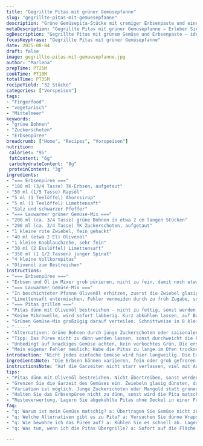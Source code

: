 ```yaml
---
title: "Gegrillte Pitas mit grüner Gemüsepfanne"
slug: "gegrillte-pitas-mit-gemuesepfanne"
description: "Grüne Gemüsepita-Stücke mit cremiger Erbsenpaste und einer lauwarmen Salatmischung aus Spargel und Sojabohnen. Knusprig gegrillte Pita, aromatisch gewürzt, ohne Milchprodukte, Eier oder Nüsse. Schnelle Zubereitung, frische Aromen und knackige Textur durch gezieltes Anbraten. Perfekt als Vorspeise oder leichter Snack."
metaDescription: "Gegrillte Pitas mit grüner Gemüsepfanne – Erleben Sie frische Aromen und knackige Texturen mit diesem köstlichen vegetarischen Snack"
ogDescription: "Gegrillte Pitas mit grünem Gemüse und Erbsenpaste – ideal als Fingerfood für jede Gelegenheit"
focusKeyphrase: "Gegrillte Pitas mit grüner Gemüsepfanne"
date: 2025-08-04
draft: false
image: gegrillte-pitas-mit-gemuesepfanne.jpg
author: "Marlena"
prepTime: PT25M
cookTime: PT10M
totalTime: PT35M
recipeYield: "32 Stücke"
categories: ["Vorspeisen"]
tags:
- "Fingerfood"
- "vegetarisch"
- "Mittelmeer"
keywords:
- "grüne Bohnen"
- "Zuckerschoten"
- "Erbsenpüree"
breadcrumb: ["Home", "Recipes", "Vorspeisen"]
nutrition: 
 calories: "95"
 fatContent: "6g"
 carbohydrateContent: "8g"
 proteinContent: "3g"
ingredients:
- "=== Erbsenpüree ==="
- "180 ml (3/4 Tasse) TK-Erbsen, aufgetaut"
- "50 ml (1/5 Tasse) Rapsöl"
- "5 ml (1 Teelöffel) Ahornsirup"
- "5 ml (1 Teelöffel) Limettensaft"
- "Salz und schwarzer Pfeffer"
- "=== Lauwarmer grüner Gemüse-Mix ==="
- "200 ml (ca. 3/4 Tasse) grüne Bohnen in etwa 2 cm langen Stücken"
- "200 ml (ca. 3/4 Tasse) TK Zuckerschoten, aufgetaut"
- "1 kleine rote Zwiebel, fein gehackt"
- "40 ml (etwa 2 El) Olivenöl"
- "1 kleine Knoblauchzehe, sehr fein"
- "30 ml (2 Esslöffel) Limettensaft"
- "350 ml (1 1/2 Tassen) junger Spinat"
- "4 kleine Vollkornpitas"
- "Olivenöl zum Bestreichen"
instructions:
- "=== Erbsenpüree ==="
- "Erbsen und Öl im Mixer grob pürieren, nicht zu fein, damit noch etwas Struktur bleibt. Ahornsirup und Limettensaft dazu, kräftig mit Salz und Pfeffer abschmecken. Nicht zu wässrig halten, sonst zieht der Pita durch."
- "=== Lauwarmer Gemüse-Mix ==="
- "In beschichteter Pfanne Olivenöl erhitzen, zuerst die Zwiebel glasig dünsten. Dann Bohnen und Zuckerschoten dazu, sanft anbraten. Wichtig: Nicht zu heiß, Gemüse soll knackig, al dente bleiben, ca. 6-7 Minuten. Salzen, dann Knoblauch und Ahornsirup dazu, kurz mitrösten, bis alles duftet (30 Sekunden)."
- "Limettensaft untermischen, Fehler vermeiden durch zu früh Zugabe, sonst verliert das Gemüse Frische. Pfanne vom Herd nehmen, lauwarm abkühlen lassen. Kurz vor dem Servieren Spinat untermengen, der fällt dann nur leicht zusammen und bleibt noch bissfest."
- "=== Pitas grillen ==="
- "Pitas dünn mit Olivenöl bestreichen – nicht zu fettig, sonst werden sie nicht knusprig. Grill- oder Pfannenrestehitze nutzen; jede Seite ca. 2-3 Minuten grillen, bis sie goldbraune Streifen haben und knusprig, aber innen noch weich sind."
- "Keine Mikrowelle, wird sofort labberig. Kurz abkühlen lassen, auf Backpapier ausbreiten und mit der Erbsenpaste bestreichen."
- "Grünen Gemüse-Mix großzügig darauf verteilen. Schnittweise in 8 kleine Dreiecke teilen, 32 Stück insgesamt, passt super als Fingerfood."
- "-----"
- "Alternativen: Grüne Bohnen durch junge Zuckerschoten oder saisonalen Mangold ersetzen für andere Bitterkeit. Statt Ahornsirup etwas Agavendicksaft oder milden Apfelsaft nehmen, je nach Geschmack. Limettensaft gibt frischeren Kick als Zitrone, harmoniert besser mit dem Spinat."
- "Tipp: Das Püree nicht zu dünn werden lassen, sonst durchweicht die Pita. Ist die Erbsenmischung zu fest, mit etwas mehr Öl oder einem Schuss Pflanzenmilch strecken. Wer Tests mit Haselnüssen machen will, passt auf Kreuzkontamination, da hier ohne Nüsse gekocht wird."
- "Unbedingt auf knackiges Gemüse achten, kein verkochtes Grün. Die erste Portion aus der Pfanne kosten - wenn die Bohnen leicht knackig sind und die Zwiebel noch etwas Biss hat, stimmt alles. Beim Grillen der Pitas auf typische Röstaromen und den leichten Widerstand beim Schneiden achten."
- "Mein eigener Fehler neulich: Habe die Pitas zu lange im Ofen trocknen lassen – Ergebnis trocken wie Karton. Besser direkt in der Pfanne oder auf einem Grillrost kurz anrösten. Reste in Frischhaltebox ohne Deckel lagern, sonst feucht und weich."
introduction: "Nicht jedes einfache Gemüse wird hier langweilig. Die Erbsen sind nicht bloß püriert, sondern dank des Ahornsirups und Limette bekommt das Ganze diesen frischen, leichten Touch. Das Zusammenspiel mit leicht angebratenen, knackigen grünen Bohnen und Zuckerschoten bringt ein Texturspiel, das wichtig ist - weil sonst wird Pita nur braune Basis. Pita selbst knusprig grillen statt backen, das sorgt für dieses knisternde Vergnügen beim Hineinbeißen. Die frische Limette macht den Unterschied, ich hab öfter mit Zitrone probiert – schmeckt ein bisschen muffig gegen die Limette. Spinat nach kurzem Unterheben, wenn das Gemüse abgekühlt ist, bringt eine frische, herbe Note ohne Matsche."
ingredientsNote: "Die Erbsen können variieren, fein oder grob gefroren. Ich habe gemerkt, dass feine TK-Erbsen mehr Flüssigkeit ziehen, hier passt besser mittlere bis grobe Körnung. Beim Öl funktioniert Sonnenblumen- und Rapsöl gut, Olivenöl ist zu dominant für die Erbsenpaste. Für die Bohnen eignen sich sowohl grüne Bohnen als auch Zuckerschoten, je nach Verfügbarkeit. Ersetzen kann man den Spinat durch jungen Rucola, wer den Geschmack mag. Die Zwiebel ist günstig für die leichte Säure und Textur, Frühlingszwiebeln gehen auch, verändern aber das Aroma. Hitze im Bereich mittel bis niedrig halten, um knackig zu bleiben. Der Honig wurde durch Ahornsirup ersetzt, weniger süß, neutraler im Geschmack, harmonischer zu Limette. Pitas am besten frisch, bei fehlender Zeit gehen auch Fladenbrote, die man einzeln kurz antoastet."
instructionsNote: "Auf die Garzeiten nicht starr verlassen, viel mit Augen, Nase und Gefühl arbeiten. Beim Gemüse zählt die Farbe: kräftig grün, kein matschiges Grau. Lieber öfter probieren, wie fest es noch ist. Knoblauch wirklich zum Schluss nur kurz mitbraten, sonst wird er bitter. Beim Pita-Grillen sehe ich nach 2 Minuten Seite für Seite, wenn noch zu weich, weiter oder Herd runterschalten. Pita soll knusprig außen bleiben, aber innen noch fluffig, nicht knusprig-pampig. Purée immer abschmecken, nachwürzen – oft unterschätzt. Wenn es zu dick ist, schnell mit etwas Öl oder Limettensaft verdünnen, sonst reißt das Brot beim Bestreichen. Kombination erst kurz vor dem Servieren zusammensetzen, sonst zieht Pitabrot Feuchtigkeit und wird matschig."
tips:
- "Pitas dünn mit Olivenöl bestreichen. Nicht übertreiben, sonst werden sie nicht knusprig. Grillen auf mittlerer Hitze. Achten Sie auf schöne Streifen. 2-3 Minuten pro Seite – goldbraun, aber weich innen."
- "Grenzen Sie die Garzeit des Gemüses ein. Zwiebeln glasig dünsten, dann erst Bohnen und Zuckerschoten hinzufügen. Sanft anbraten, kein Überhitzen. Wichtig ist der knackige Biss. Probieren Sie zwischendurch, festigkeit ist entscheidend."
- "Variation ist möglich. Junge Zuckerschoten oder Mangold statt grüner Bohnen benutzen. Unterschiedliche Farben und Texturen bringen neue Eindrücke. Limette überzeugt mehr als Zitrone. Testen Sie verschiedene Geschmäcker aus."
- "Halten Sie das Erbsenpüree nicht zu dünn, sonst wird die Pita matschig. Auch die Anwendung von mehr Öl oder Pflanzenmilch kann hilfreich sein. Es muss angenehm streichfähig sein, dennoch Struktur behalten."
- "Resteverwertung. Lagern Sie abgekühlte Pitas ohne Deckel in einer Frischhaltebox. Werden sie feucht, ist das Ergebnis nicht genial. Wenn möglich, direkt nach dem Grillen genießen. Minimaler Aufwand für maximalen Genuss."
faq:
- "q: Warum ist mein Gemüse matschig? a: Übertragen Sie Gemüse nicht zu früh in die Pfanne. Hitze nicht zu hoch einstellen. Sicht auf die Farben, knackiges Grün ist der Schlüssel."
- "q: Welche Alternativen gibt es zu Pita? a: Versuchen Sie dünne Wraps. Diese kurz in einer trockenen Pfanne erwärmen. Achten Sie auf die Temperatur. Fladenbrot geht auch, in kleine Stücke schneiden."
- "q: Wie bewahre ich das Püree auf? a: Kühlen Sie es schnell ab. Lagern Sie es luftdicht. Wenn zu fest, mit etwas Öl auflockern. Es brauchen verschiedene Texturen, damit es nicht trocken wird."
- "q: Was tun, wenn ich die Pitas übergrille? a: Sofort auf die Fläche legen, die nicht zu heiß ist. Oder die Resthitze der Pfanne nutzen. Dampfen kann helfen, aufweichen geht schneller."

---
```

